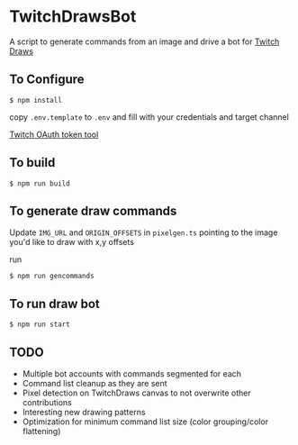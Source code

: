 # TwitchDrawsBot

A script to generate commands from an image and drive a bot for [Twitch Draws](https://www.twitch.tv/themindsbehindtwitch)

## To Configure

`$ npm install`

copy `.env.template` to `.env` and fill with your credentials and target channel

[Twitch OAuth token tool](https://twitchapps.com/tmi/)

## To build

`$ npm run build`

## To generate draw commands

Update `IMG_URL` and `ORIGIN_OFFSETS` in `pixelgen.ts` pointing to the image you'd like to draw with x,y offsets

run

`$ npm run gencommands`

## To run draw bot

`$ npm run start`

## TODO

* Multiple bot accounts with commands segmented for each
* Command list cleanup as they are sent
* Pixel detection on TwitchDraws canvas to not overwrite other contributions
* Interesting new drawing patterns
* Optimization for minimum command list size (color grouping/color flattening)